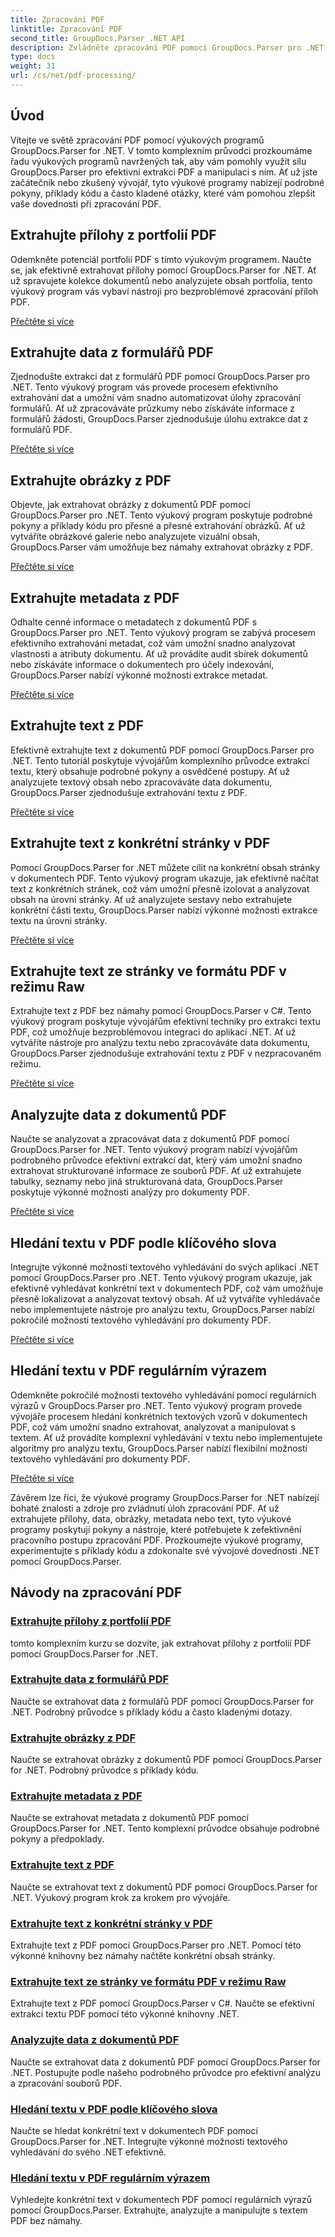 ```yaml
---
title: Zpracování PDF
linktitle: Zpracování PDF
second_title: GroupDocs.Parser .NET API
description: Zvládněte zpracování PDF pomocí GroupDocs.Parser pro .NET. Naučte se efektivně extrahovat přílohy, data, obrázky, metadata a text z PDF.
type: docs
weight: 31
url: /cs/net/pdf-processing/
---
```

## Úvod

Vítejte ve světě zpracování PDF pomocí výukových programů GroupDocs.Parser for .NET. V tomto komplexním průvodci prozkoumáme řadu výukových programů navržených tak, aby vám pomohly využít sílu GroupDocs.Parser pro efektivní extrakci PDF a manipulaci s ním. Ať už jste začátečník nebo zkušený vývojář, tyto výukové programy nabízejí podrobné pokyny, příklady kódu a často kladené otázky, které vám pomohou zlepšit vaše dovednosti při zpracování PDF.

## Extrahujte přílohy z portfolií PDF
Odemkněte potenciál portfolií PDF s tímto výukovým programem. Naučte se, jak efektivně extrahovat přílohy pomocí GroupDocs.Parser for .NET. Ať už spravujete kolekce dokumentů nebo analyzujete obsah portfolia, tento výukový program vás vybaví nástroji pro bezproblémové zpracování příloh PDF.

[Přečtěte si více](./extract-attachments-from-pdf-portfolios/)

## Extrahujte data z formulářů PDF
Zjednodušte extrakci dat z formulářů PDF pomocí GroupDocs.Parser pro .NET. Tento výukový program vás provede procesem efektivního extrahování dat a umožní vám snadno automatizovat úlohy zpracování formulářů. Ať už zpracováváte průzkumy nebo získáváte informace z formulářů žádosti, GroupDocs.Parser zjednodušuje úlohu extrakce dat z formulářů PDF.

[Přečtěte si více](./extract-data-from-pdf-forms/)

## Extrahujte obrázky z PDF
Objevte, jak extrahovat obrázky z dokumentů PDF pomocí GroupDocs.Parser pro .NET. Tento výukový program poskytuje podrobné pokyny a příklady kódu pro přesné a přesné extrahování obrázků. Ať už vytváříte obrázkové galerie nebo analyzujete vizuální obsah, GroupDocs.Parser vám umožňuje bez námahy extrahovat obrázky z PDF.

[Přečtěte si více](./extract-images-from-pdf/)

## Extrahujte metadata z PDF
Odhalte cenné informace o metadatech z dokumentů PDF s GroupDocs.Parser pro .NET. Tento výukový program se zabývá procesem efektivního extrahování metadat, což vám umožní snadno analyzovat vlastnosti a atributy dokumentu. Ať už provádíte audit sbírek dokumentů nebo získáváte informace o dokumentech pro účely indexování, GroupDocs.Parser nabízí výkonné možnosti extrakce metadat.

[Přečtěte si více](./extract-metadata-from-pdf/)

## Extrahujte text z PDF
Efektivně extrahujte text z dokumentů PDF pomocí GroupDocs.Parser pro .NET. Tento tutoriál poskytuje vývojářům komplexního průvodce extrakcí textu, který obsahuje podrobné pokyny a osvědčené postupy. Ať už analyzujete textový obsah nebo zpracováváte data dokumentu, GroupDocs.Parser zjednodušuje extrahování textu z PDF.

[Přečtěte si více](./extract-text-from-pdf/)

## Extrahujte text z konkrétní stránky v PDF
Pomocí GroupDocs.Parser for .NET můžete cílit na konkrétní obsah stránky v dokumentech PDF. Tento výukový program ukazuje, jak efektivně načítat text z konkrétních stránek, což vám umožní přesně izolovat a analyzovat obsah na úrovni stránky. Ať už analyzujete sestavy nebo extrahujete konkrétní části textu, GroupDocs.Parser nabízí výkonné možnosti extrakce textu na úrovni stránky.

[Přečtěte si více](./extract-text-from-specific-page-in-pdf/)

## Extrahujte text ze stránky ve formátu PDF v režimu Raw
Extrahujte text z PDF bez námahy pomocí GroupDocs.Parser v C#. Tento výukový program poskytuje vývojářům efektivní techniky pro extrakci textu PDF, což umožňuje bezproblémovou integraci do aplikací .NET. Ať už vytváříte nástroje pro analýzu textu nebo zpracováváte data dokumentu, GroupDocs.Parser zjednodušuje extrahování textu z PDF v nezpracovaném režimu.

[Přečtěte si více](./extract-text-from-page-in-pdf-in-raw-mode/)

## Analyzujte data z dokumentů PDF
Naučte se analyzovat a zpracovávat data z dokumentů PDF pomocí GroupDocs.Parser for .NET. Tento výukový program nabízí vývojářům podrobného průvodce efektivní extrakcí dat, který vám umožní snadno extrahovat strukturované informace ze souborů PDF. Ať už extrahujete tabulky, seznamy nebo jiná strukturovaná data, GroupDocs.Parser poskytuje výkonné možnosti analýzy pro dokumenty PDF.

[Přečtěte si více](./parse-data-from-pdf-documents/)

## Hledání textu v PDF podle klíčového slova
Integrujte výkonné možnosti textového vyhledávání do svých aplikací .NET pomocí GroupDocs.Parser pro .NET. Tento výukový program ukazuje, jak efektivně vyhledávat konkrétní text v dokumentech PDF, což vám umožňuje přesně lokalizovat a analyzovat textový obsah. Ať už vytváříte vyhledávače nebo implementujete nástroje pro analýzu textu, GroupDocs.Parser nabízí pokročilé možnosti textového vyhledávání pro dokumenty PDF.

[Přečtěte si více](./search-text-in-pdf-by-keyword/)

## Hledání textu v PDF regulárním výrazem
Odemkněte pokročilé možnosti textového vyhledávání pomocí regulárních výrazů v GroupDocs.Parser pro .NET. Tento výukový program provede vývojáře procesem hledání konkrétních textových vzorů v dokumentech PDF, což vám umožní snadno extrahovat, analyzovat a manipulovat s textem. Ať už provádíte komplexní vyhledávání v textu nebo implementujete algoritmy pro analýzu textu, GroupDocs.Parser nabízí flexibilní možnosti textového vyhledávání pro dokumenty PDF.

[Přečtěte si více](./search-text-in-pdf-by-regular-expression/)

Závěrem lze říci, že výukové programy GroupDocs.Parser for .NET nabízejí bohaté znalosti a zdroje pro zvládnutí úloh zpracování PDF. Ať už extrahujete přílohy, data, obrázky, metadata nebo text, tyto výukové programy poskytují pokyny a nástroje, které potřebujete k zefektivnění pracovního postupu zpracování PDF. Prozkoumejte výukové programy, experimentujte s příklady kódu a zdokonalte své vývojové dovednosti .NET pomocí GroupDocs.Parser.
## Návody na zpracování PDF
### [Extrahujte přílohy z portfolií PDF](./extract-attachments-from-pdf-portfolios/)
tomto komplexním kurzu se dozvíte, jak extrahovat přílohy z portfolií PDF pomocí GroupDocs.Parser for .NET.
### [Extrahujte data z formulářů PDF](./extract-data-from-pdf-forms/)
Naučte se extrahovat data z formulářů PDF pomocí GroupDocs.Parser for .NET. Podrobný průvodce s příklady kódu a často kladenými dotazy.
### [Extrahujte obrázky z PDF](./extract-images-from-pdf/)
Naučte se extrahovat obrázky z dokumentů PDF pomocí GroupDocs.Parser for .NET. Podrobný průvodce s příklady kódu.
### [Extrahujte metadata z PDF](./extract-metadata-from-pdf/)
Naučte se extrahovat metadata z dokumentů PDF pomocí GroupDocs.Parser for .NET. Tento komplexní průvodce obsahuje podrobné pokyny a předpoklady.
### [Extrahujte text z PDF](./extract-text-from-pdf/)
Naučte se extrahovat text z dokumentů PDF pomocí GroupDocs.Parser for .NET. Výukový program krok za krokem pro vývojáře.
### [Extrahujte text z konkrétní stránky v PDF](./extract-text-from-specific-page-in-pdf/)
Extrahujte text z PDF pomocí GroupDocs.Parser pro .NET. Pomocí této výkonné knihovny bez námahy načtěte konkrétní obsah stránky.
### [Extrahujte text ze stránky ve formátu PDF v režimu Raw](./extract-text-from-page-in-pdf-in-raw-mode/)
Extrahujte text z PDF pomocí GroupDocs.Parser v C#. Naučte se efektivní extrakci textu PDF pomocí této výkonné knihovny .NET.
### [Analyzujte data z dokumentů PDF](./parse-data-from-pdf-documents/)
Naučte se extrahovat data z dokumentů PDF pomocí GroupDocs.Parser for .NET. Postupujte podle našeho podrobného průvodce pro efektivní analýzu a zpracování souborů PDF.
### [Hledání textu v PDF podle klíčového slova](./search-text-in-pdf-by-keyword/)
Naučte se hledat konkrétní text v dokumentech PDF pomocí GroupDocs.Parser for .NET. Integrujte výkonné možnosti textového vyhledávání do svého .NET efektivně.
### [Hledání textu v PDF regulárním výrazem](./search-text-in-pdf-by-regular-expression/)
Vyhledejte konkrétní text v dokumentech PDF pomocí regulárních výrazů pomocí GroupDocs.Parser. Extrahujte, analyzujte a manipulujte s textem PDF bez námahy.